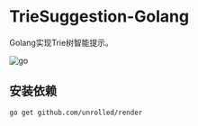 # TrieSuggestion-Golang
Golang实现Trie树智能提示。

![go](https://img.shields.io/badge/go-1.11.1-9cf.svg)

## 安装依赖
```
go get github.com/unrolled/render
```

